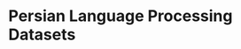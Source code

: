 # Persian Language Processing Datasets

<!--

## Table Of Contents
- [Part-of-Speech Tagger](#part-of-speech-tagger)
- [Named Entity Recognition](#named-entity-recognition)
- [Relation Extraction](#relation-extraction)
- [Dependency Parsing](#dependency-parsing)
- [Text Categorization and Classification](#text-categorization-and-classification)
- [Spell Checking](#spell-checking)
- [Textual Entailment](#textual-entailment)
- [Textual Thematic Similarity](#textual-thematic-similarity)
- [Persian Poems And Classic Texts](#persian-poems-and-classic-texts)
- [Sentiment Analysis](#sentiment-analysis)
- [Summarization](#summarization)
- [Question Answering](#question-answering)
- [Irony - Insult](#irony---insult)
- [Corpus](#corpus)
- [Stop Word Lists](#stop-word-lists)
- [Knowledge Bases](#knowledge-bases)
- [MISC](#misc)


## Part-of-Speech Tagger

## Named Entity Recognition

## Relation Extraction 

## Dependency Parsing


## Text Categorization and Classification


## Spell Checking

## Textual Entailment 

## Textual Thematic Similarity


## Persian Poems And Classic Texts


## Sentiment Analysis

## Summarization


## Question Answering



## Irony - Insult

## Corpus

## Stop Word Lists

## Knowledge Bases

## MISC
-->
